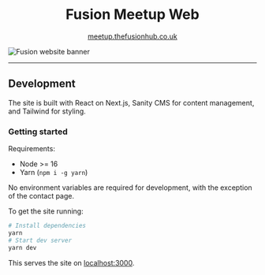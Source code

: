 <h1 align="center">Fusion Meetup Web</h1>

<p align="center">
  <a href="https://meetup.thefusionhub.co.uk/">meetup.thefusionhub.co.uk</a>
</p>


![Fusion website banner](https://user-images.githubusercontent.com/14852491/191825161-4ad52225-109d-43f1-8d63-bc555943d9eb.png)

---

## Development

The site is built with React on Next.js, Sanity CMS for content management, and Tailwind for styling.

### Getting started

Requirements:

- Node >= 16
- Yarn (`npm i -g yarn`)

No environment variables are required for development, with the exception of the contact page.

To get the site running:

```sh
# Install dependencies
yarn
# Start dev server
yarn dev
```

This serves the site on [localhost:3000](http://localhost:3000).
